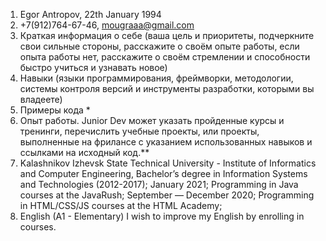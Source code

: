 1. Egor Antropov, 22th January 1994 
2. +7(912)764-67-46, mougraaa@gmail.com
3. Краткая информация о себе (ваша цель и приоритеты, подчеркните свои сильные стороны, расскажите о своём опыте работы, если опыта работы нет, расскажите о своём стремлении и способности быстро учиться и узнавать новое)
4. Навыки (языки программирования, фреймворки, методологии, системы контроля версий и инструменты разработки, которыми вы владеете)
5. Примеры кода *
6. Опыт работы. Junior Dev может указать пройденные курсы и тренинги, перечислить учебные проекты, или проекты, выполненные на фрилансе с указанием использованных навыков и ссылками на исходный код.**
7. Kalashnikov Izhevsk State Technical University - Institute of Informatics and Computer Engineering, Bachelor’s degree in  Information Systems and Technologies (2012-2017);
January 2021; Programming in Java courses at the JavaRush;
September — December 2020; Programming in HTML/CSS/JS courses at the HTML Academy;
8. English (A1 -  Elementary) I wish to improve my English by enrolling in courses.